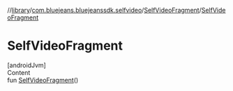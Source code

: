 //[library](../../../index.md)/[com.bluejeans.bluejeanssdk.selfvideo](../index.md)/[SelfVideoFragment](index.md)/[SelfVideoFragment](-self-video-fragment.md)



# SelfVideoFragment  
[androidJvm]  
Content  
fun [SelfVideoFragment](-self-video-fragment.md)()  




